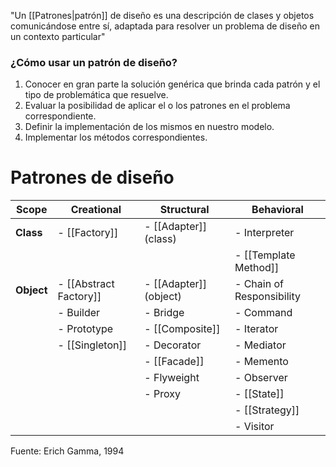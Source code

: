 "Un [[Patrones|patrón]] de diseño es una descripción de clases y objetos comunicándose entre sí, adaptada para resolver un problema de diseño en un contexto particular" 

### ¿Cómo usar un patrón de diseño?
1. Conocer en gran parte la solución genérica que brinda cada patrón y el tipo de problemática que resuelve.
2. Evaluar la posibilidad de aplicar el o los patrones en el problema correspondiente.
3. Definir la implementación de los mismos en nuestro modelo.
4. Implementar los métodos correspondientes.

# Patrones de diseño
| Scope      | Creational            | Structural            | Behavioral                    |
|------------|-----------------------|-----------------------|-------------------------------|
| **Class**  | - [[Factory]]         | - [[Adapter]] (class) | - Interpreter                 |
|            |                       |                       | - [[Template Method]]         |
| **Object** | - [[Abstract Factory]]| - [[Adapter]] (object)| - Chain of Responsibility     |
|            | - Builder             | - Bridge              | - Command                     |
|            | - Prototype           | - [[Composite]]       | - Iterator                    |
|            | - [[Singleton]]       | - Decorator           | - Mediator                    |
|            |                       | - [[Facade]]          | - Memento                     |
|            |                       | - Flyweight           | - Observer                    |
|            |                       | - Proxy               | - [[State]]                   |
|            |                       |                       | - [[Strategy]]                |    |
|            |                       |                       | - Visitor                     |

Fuente: Erich Gamma, 1994

